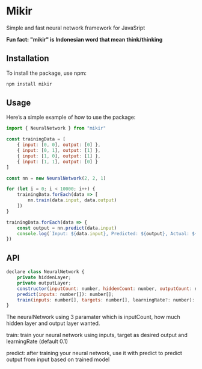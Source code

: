 # Mikir

Simple and fast neural network framework for JavaSript

**Fun fact: "mikir" is Indonesian word that mean think/thinking**

## Installation

To install the package, use npm:

```sh
npm install mikir
```

## Usage

Here’s a simple example of how to use the package:

```js
import { NeuralNetwork } from "mikir"

const trainingData = [
    { input: [0, 0], output: [0] },
    { input: [0, 1], output: [1] },
    { input: [1, 0], output: [1] },
    { input: [1, 1], output: [0] }
]

const nn = new NeuralNetwork(2, 2, 1)

for (let i = 0; i < 10000; i++) {
    trainingData.forEach(data => [
        nn.train(data.input, data.output)
    ])
}

trainingData.forEach(data => {
    const output = nn.predict(data.input)
    console.log(`Input: ${data.input}, Predicted: ${output}, Actual: ${data.output}`)
})
```

## API

```js
declare class NeuralNetwork {
    private hiddenLayer;
    private outputLayer;
    constructor(inputCount: number, hiddenCount: number, outputCount: number);
    predict(inputs: number[]): number[];
    train(inputs: number[], targets: number[], learningRate?: number): void;
}
```

The neuralNetwork using 3 paramater which is inputCount, how much hidden layer and output layer wanted.

train: train your neural network using inputs, target as desired output and learningRate (default 0.1)

predict: after training your neural network, use it with predict to predict output from input based on trained model
